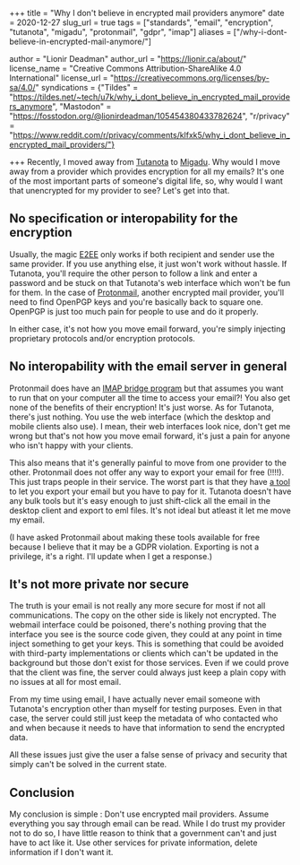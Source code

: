 +++
title = "Why I don't believe in encrypted mail providers anymore"
date = 2020-12-27
slug_url = true
tags = ["standards", "email", "encryption", "tutanota", "migadu", "protonmail", "gdpr", "imap"]
aliases = ["/why-i-dont-believe-in-encrypted-mail-anymore/"]

author = "Lionir Deadman"
author_url = "https://lionir.ca/about/"
license_name = "Creative Commons Attribution-ShareAlike 4.0 International"
license_url = "https://creativecommons.org/licenses/by-sa/4.0/"
syndications = {"Tildes" = "https://tildes.net/~tech/u7k/why_i_dont_believe_in_encrypted_mail_providers_anymore", "Mastodon" = "https://fosstodon.org/@lionirdeadman/105454380433782624", "r/privacy" = "https://www.reddit.com/r/privacy/comments/klfxk5/why_i_dont_believe_in_encrypted_mail_providers/"}

+++
Recently, I moved away from [Tutanota](https://tutanota.com) to [Migadu](https://migadu.com). Why would I move away from a provider which provides encryption for all my emails? It's one of the most important parts of someone's digital life, so, why would I want that unencrypted for my provider to see? Let's get into that.
<!--more-->

## No specification or interopability for the encryption

Usually, the magic [E2EE](https://en.wikipedia.org/wiki/End-to-end_encryption) only works if both recipient and sender use the same provider. If you use anything else, it just won't work without hassle. If Tutanota, you'll require the other person to follow a link and enter a password and be stuck on that Tutanota's web interface which won't be fun for them. In the case of [Protonmail](https://protonmail.com), another encrypted mail provider, you'll need to find OpenPGP keys and you're basically back to square one. OpenPGP is just too much pain for people to use and do it properly.

In either case, it's not how you move email forward, you're simply injecting proprietary protocols and/or encryption protocols.

## No interopability with the email server in general

Protonmail does have an [IMAP bridge program](https://protonmail.com/bridge/) but that assumes you want to run that on your computer all the time to access your email?! You also get none of the benefits of their encryption! It's just worse. As for Tutanota, there's just nothing. You use the web interface (which the desktop and mobile clients also use). I mean, their web interfaces look nice, don't get me wrong but that's not how you move email forward, it's just a pain for anyone who isn't happy with your clients.

This also means that it's generally painful to move from one provider to the other. Protonmail does not offer any way to export your email for free (!!!!). This just traps people in their service. The worst part is that they have [a tool](https://protonmail.com/import-export) to let you export your email but you have to pay for it. Tutanota doesn't have any bulk tools but it's easy enough to just shift-click all the email in the desktop client and export to eml files. It's not ideal but atleast it let me move my email.

(I have asked Protonmail about making these tools available for free because I believe that it may be a GDPR violation. Exporting is not a privilege, it's a right. I'll update when I get a response.)

## It's not more private nor secure

The truth is your email is not really any more secure for most if not all communications. The copy on the other side is likely not encrypted. The webmail interface could be poisoned, there's nothing proving that the interface you see is the source code given, they could at any point in time inject something to get your keys. This is something that could be avoided with third-party implementations or clients which can't be updated in the background but those don't exist for those services. Even if we could prove that the client was fine, the server could always just keep a plain copy with no issues at all for most email. 

From my time using email, I have actually never email someone with Tutanota's encryption other than myself for testing purposes. Even in that case, the server could still just keep the metadata of who contacted who and when because it needs to have that information to send the encrypted data.

All these issues just give the user a false sense of privacy and security that simply can't be solved in the current state.

## Conclusion

My conclusion is simple : Don't use encrypted mail providers. Assume everything you say through email can be read. While I do trust my provider not to do so, I have little reason to think that a government can't and just have to act like it. Use other services for private information, delete information if I don't want it.

